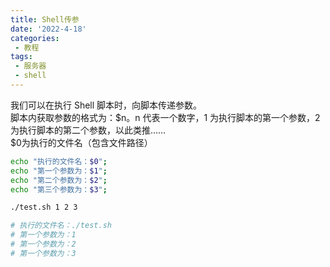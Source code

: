 ```yaml
---
title: Shell传参
date: '2022-4-18'
categories:
 - 教程
tags:
 - 服务器
 - shell
---
```


我们可以在执行 Shell 脚本时，向脚本传递参数。<br>
脚本内获取参数的格式为：$n。n 代表一个数字，1 为执行脚本的第一个参数，2 为执行脚本的第二个参数，以此类推……<br>
$0为执行的文件名（包含文件路径）
```sh
echo "执行的文件名：$0";
echo "第一个参数为：$1";
echo "第二个参数为：$2";
echo "第三个参数为：$3";

./test.sh 1 2 3

# 执行的文件名：./test.sh
# 第一个参数为：1
# 第一个参数为：2
# 第一个参数为：3
```